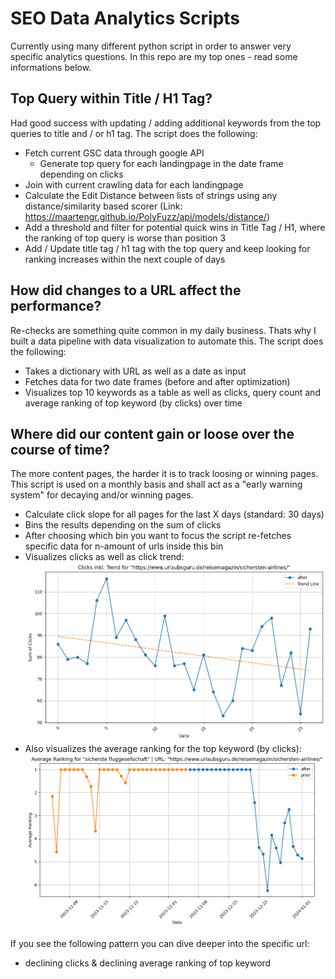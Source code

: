 # SEO Data Analytics Scripts
Currently using many different python script in order to answer very specific analytics questions. In this repo are my top ones - read some informations below.

## Top Query within Title / H1 Tag?
Had good success with updating / adding additional keywords from the top queries to title and / or h1 tag. The script does the following:
- Fetch current GSC data through google API
  - Generate top query for each landingpage in the date frame depending on clicks
- Join with current crawling data for each landingpage
- Calculate the Edit Distance between lists of strings using any distance/similarity based scorer (Link: https://maartengr.github.io/PolyFuzz/api/models/distance/)
- Add a threshold and filter for potential quick wins in Title Tag / H1, where the ranking of top query is worse than position 3
- Add / Update title tag / h1 tag with the top query and keep looking for ranking increases within the next couple of days

## How did changes to a URL affect the performance?
Re-checks are something quite common in my daily business. Thats why I built a data pipeline with data visualization to automate this. The script does the following:
- Takes a dictionary with URL as well as a date as input
- Fetches data for two date frames (before and after optimization)
- Visualizes top 10 keywords as a table as well as clicks, query count and average ranking of top keyword (by clicks) over time

## Where did our content gain or loose over the course of time?
The more content pages, the harder it is to track loosing or winning pages. This script is used on a monthly basis and shall act as a "early warning system" for decaying and/or winning pages. 
- Calculate click slope for all pages for the last X days (standard: 30 days)
- Bins the results depending on the sum of clicks
- After choosing which bin you want to focus the script re-fetches specific data for n-amount of urls inside this bin
- Visualizes clicks as well as click trend: ![Alt text](image.png)
- Also visualizes the average ranking for the top keyword (by clicks): ![Alt text](image-1.png)

If you see the following pattern you can dive deeper into the specific url:
- declining clicks & declining average ranking of top keyword
